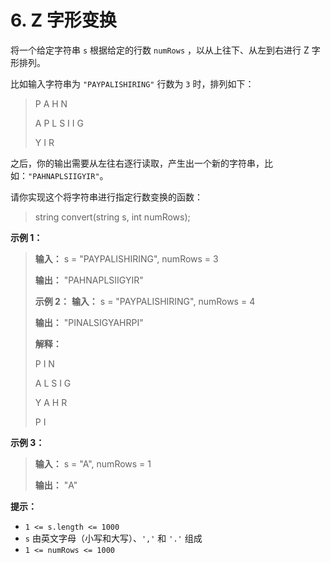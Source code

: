 # 6. Z 字形变换

将一个给定字符串 `s` 根据给定的行数 `numRows` ，以从上往下、从左到右进行 Z 字形排列。

比如输入字符串为 `"PAYPALISHIRING"` 行数为 `3` 时，排列如下：

> P A H N
>
> A P L S I I G
>
> Y I R

之后，你的输出需要从左往右逐行读取，产生出一个新的字符串，比如：`"PAHNAPLSIIGYIR"`。

请你实现这个将字符串进行指定行数变换的函数：

> string convert\(string s, int numRows\);

**示例 1：**

> **输入：** s = "PAYPALISHIRING", numRows = 3
>
> **输出：** "PAHNAPLSIIGYIR"
>
> **示例 2：**
> **输入：** s = "PAYPALISHIRING", numRows = 4
>
> **输出：** "PINALSIGYAHRPI"
>
> **解释：**
>
> P I N
>
> A L S I G
>
> Y A H R
>
> P I

**示例 3：**

> **输入：** s = "A", numRows = 1
>
> **输出：** "A"

**提示：**

* `1 <= s.length <= 1000`
* `s` 由英文字母（小写和大写）、`','` 和 `'.'` 组成
* `1 <= numRows <= 1000`